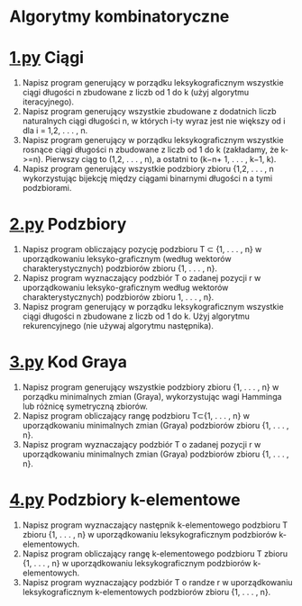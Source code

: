 # Algorytmy kombinatoryczne

# [1.py](https://git.wmi.amu.edu.pl/s444426/ALK/src/branch/master/1.py) Ciągi

1. Napisz program generujący w porządku leksykograficznym wszystkie ciągi długości n zbudowane z liczb od 1 do k (użyj algorytmu iteracyjnego).
2. Napisz program generujący wszystkie zbudowane z dodatnich liczb naturalnych ciągi długości n, w których i-ty wyraz jest nie większy od i dla i = 1,2, . . . , n.
3. Napisz program generujący w porządku leksykograficznym wszystkie rosnące ciągi długości n zbudowane z liczb od 1 do k (zakładamy, że k­>=n). Pierwszy ciąg to (1,2, . . . , n), a ostatni to (k−n+ 1, . . . , k−1, k).
4. Napisz program generujący wszystkie podzbiory zbioru {1,2, . . . , n wykorzystując bijekcję między ciągami binarnymi długości n a tymi podzbiorami.

# [2.py](https://git.wmi.amu.edu.pl/s444426/ALK/src/branch/master/2.py) Podzbiory

1. Napisz program obliczający pozycję podzbioru T ⊂ {1, . . . , n} w uporządkowaniu leksyko-graficznym (według wektorów charakterystycznych) podzbiorów zbioru {1, . . . , n}.
2. Napisz program wyznaczający podzbiór T o zadanej pozycji r w uporządkowaniu leksyko-graficznym według wektorów charakterystycznych) podzbiorów zbioru 1, . . . , n}.
3. Napisz program generujący w porządku leksykograficznym wszystkie ciągi długości n zbudowane z liczb od 1 do k. Użyj algorytmu rekurencyjnego (nie używaj algorytmu następnika).

# [3.py](https://git.wmi.amu.edu.pl/s444426/ALK/src/branch/master/3.py) Kod Graya

1. Napisz program generujący wszystkie podzbiory zbioru {1, . . . , n} w porządku minimalnych zmian (Graya), wykorzystując wagi Hamminga lub różnicę symetryczną zbiorów.
2. Napisz program obliczający rangę podzbioru T⊂{1, . . . , n} w uporządkowaniu minimalnych zmian (Graya) podzbiorów zbioru {1, . . . , n}.
3. Napisz program wyznaczający podzbiór T o zadanej pozycji r w uporządkowaniu minimalnych zmian (Graya) podzbiorów zbioru {1, . . . , n}.

# [4.py](https://git.wmi.amu.edu.pl/s444426/ALK/src/branch/master/4.py) Podzbiory k-elementowe

1. Napisz program wyznaczający następnik k-elementowego podzbioru T zbioru {1, . . . , n} w uporządkowaniu leksykograficznym podzbiorów k-elementowych.
2. Napisz program obliczający rangę k-elementowego podzbioru T zbioru {1, . . . , n} w uporządkowaniu leksykograficznym podzbiorów k-elementowych.
3. Napisz program wyznaczający podzbiór T o randze r w uporządkowaniu leksykograficznym k-elementowych podzbiorów zbioru {1, . . . , n}.